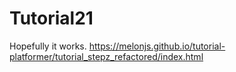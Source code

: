 # Tutorial21
Hopefully it works.
https://melonjs.github.io/tutorial-platformer/tutorial_stepz_refactored/index.html
